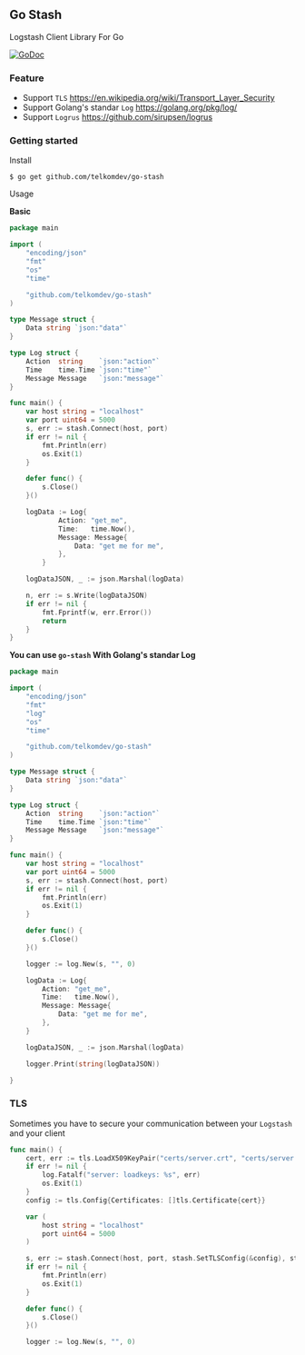 ## Go Stash

Logstash Client Library For Go

[![GoDoc](https://godoc.org/github.com/telkomdev/go-stash?status.svg)](https://godoc.org/github.com/telkomdev/go-stash)

### Feature

- Support `TLS` https://en.wikipedia.org/wiki/Transport_Layer_Security
- Support Golang's standar `Log` https://golang.org/pkg/log/
- Support `Logrus` https://github.com/sirupsen/logrus

### Getting started

Install

```shell
$ go get github.com/telkomdev/go-stash
```


Usage

<b>Basic</b>

```go
package main

import (
	"encoding/json"
	"fmt"
	"os"
	"time"

	"github.com/telkomdev/go-stash"
)

type Message struct {
	Data string `json:"data"`
}

type Log struct {
	Action  string    `json:"action"`
	Time    time.Time `json:"time"`
	Message Message   `json:"message"`
}

func main() {
    var host string = "localhost"
	var port uint64 = 5000
	s, err := stash.Connect(host, port)
	if err != nil {
		fmt.Println(err)
		os.Exit(1)
	}

	defer func() {
		s.Close()
	}()

	logData := Log{
			Action: "get_me",
			Time:   time.Now(),
			Message: Message{
				Data: "get me for me",
			},
		}

    logDataJSON, _ := json.Marshal(logData)

    n, err := s.Write(logDataJSON)
    if err != nil {
        fmt.Fprintf(w, err.Error())
        return
    }
}

```

<b>You can use `go-stash` With Golang's standar Log</b>

```go
package main

import (
	"encoding/json"
	"fmt"
	"log"
	"os"
	"time"

	"github.com/telkomdev/go-stash"
)

type Message struct {
	Data string `json:"data"`
}

type Log struct {
	Action  string    `json:"action"`
	Time    time.Time `json:"time"`
	Message Message   `json:"message"`
}

func main() {
	var host string = "localhost"
	var port uint64 = 5000
	s, err := stash.Connect(host, port)
	if err != nil {
		fmt.Println(err)
		os.Exit(1)
	}

	defer func() {
		s.Close()
	}()

	logger := log.New(s, "", 0)

	logData := Log{
		Action: "get_me",
		Time:   time.Now(),
		Message: Message{
			Data: "get me for me",
		},
	}

	logDataJSON, _ := json.Marshal(logData)

	logger.Print(string(logDataJSON))

}

```

### TLS
Sometimes you have to secure your communication between your `Logstash` and your client

```go
func main() {
	cert, err := tls.LoadX509KeyPair("certs/server.crt", "certs/server.key")
	if err != nil {
		log.Fatalf("server: loadkeys: %s", err)
		os.Exit(1)
	}
	config := tls.Config{Certificates: []tls.Certificate{cert}}

	var (
		host string = "localhost"
		port uint64 = 5000
	)

	s, err := stash.Connect(host, port, stash.SetTLSConfig(&config), stash.SetTLS(true))
	if err != nil {
		fmt.Println(err)
		os.Exit(1)
	}

	defer func() {
		s.Close()
	}()

	logger := log.New(s, "", 0)
```